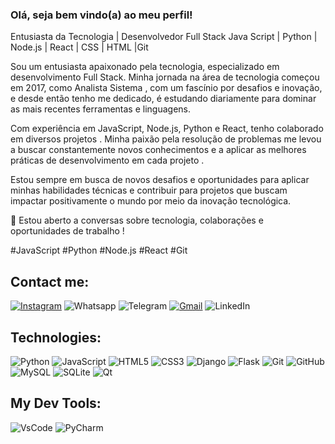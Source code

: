 ### Olá, seja bem vindo(a) ao meu perfil!
Entusiasta da Tecnologia | Desenvolvedor Full Stack
 Java Script | Python | Node.js | React | CSS | HTML |Git

Sou um entusiasta apaixonado pela tecnologia, especializado em desenvolvimento Full Stack. Minha jornada na área de tecnologia começou em 2017, como Analista Sistema , com um fascínio por desafios e inovação, e desde então tenho me dedicado, é estudando diariamente para  dominar as mais recentes ferramentas e linguagens.

Com experiência em JavaScript, Node.js, Python e React, tenho colaborado em diversos projetos . Minha paixão pela resolução de problemas me levou a buscar constantemente novos conhecimentos e a aplicar as melhores práticas de desenvolvimento em cada projeto .

 Estou sempre em busca de novos desafios e oportunidades para aplicar minhas habilidades técnicas e contribuir para projetos que buscam impactar positivamente o mundo por meio da inovação tecnológica.

💬 Estou aberto a conversas sobre tecnologia, colaborações e oportunidades de trabalho !

#JavaScript #Python #Node.js #React #Git
## Contact me:
[![Instagram](https://img.shields.io/badge/instagram-DB1F48?style=for-the-badge&logo=Instagram&logoColor=white)](https://www.instagram.com/fabiiaan.dev)
![Whatsapp](https://img.shields.io/badge/WhatsApp-25D366?style=for-the-badge&logo=whatsapp&logoColor=white)
![Telegram](https://img.shields.io/badge/Telegram-2CA5E0?style=for-the-badge&logo=telegram&logoColor=white) 
[![Gmail](https://img.shields.io/badge/Gmail-D14836?style=for-the-badge&logo=gmail&logoColor=white)](https://mailto:lipiph21@gmail.com)
![LinkedIn](https://img.shields.io/badge/linkedin-%230077B5.svg?style=for-the-badge&logo=linkedin&logoColor=white)



## Technologies:
![Python](https://img.shields.io/badge/Python-FFD43B?style=for-the-badge&logo=python&logoColor=blue) ![JavaScript](https://img.shields.io/badge/javascript-%23323330.svg?style=for-the-badge&logo=javascript&logoColor=%23F7DF1E)
![HTML5](https://img.shields.io/badge/HTML5-E34F26?style=for-the-badge&logo=html5&logoColor=white) ![CSS3](https://img.shields.io/badge/CSS3-1572B6?style=for-the-badge&logo=css3&logoColor=white) ![Django](https://img.shields.io/badge/django-%23092E20.svg?style=for-the-badge&logo=django&logoColor=white) ![Flask](https://img.shields.io/badge/Flask-000000?style=for-the-badge&logo=flask&logoColor=white) ![Git](https://img.shields.io/badge/git-%23F05033.svg?style=for-the-badge&logo=git&logoColor=white) ![GitHub](https://img.shields.io/badge/github-%23121011.svg?style=for-the-badge&logo=github&logoColor=white) ![MySQL](https://img.shields.io/badge/MySQL-005C84?style=for-the-badge&logo=mysql&logoColor=white) ![SQLite](https://img.shields.io/badge/SQLite-07405E?style=for-the-badge&logo=sqlite&logoColor=white)
![Qt](https://img.shields.io/badge/Qt-41CD52?style=for-the-badge&logo=qt&logoColor=white)

## My Dev Tools:
![VsCode](https://img.shields.io/badge/VSCode-0078D4?style=for-the-badge&logo=visual%20studio%20code&logoColor=white)
![PyCharm](https://img.shields.io/badge/pycharm-143?style=for-the-badge&logo=pycharm&logoColor=black&color=black&labelColor=green)
<!--
**Fabiiandeev/Fabiiandeev** is a ✨ _special_ ✨ repository because its `README.md` (this file) appears on your GitHub profile.
